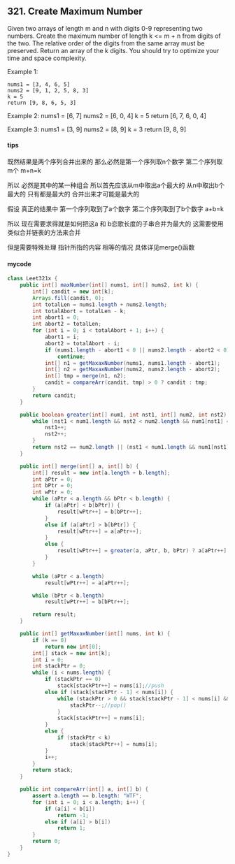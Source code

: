 ## 321. Create Maximum Number

Given two arrays of length m and n with digits 0-9 representing two numbers. Create the maximum number of length k <= m + n from digits of the two. The relative order of the digits from the same array must be preserved. Return an array of the k digits. You should try to optimize your time and space complexity.

Example 1:

```
nums1 = [3, 4, 6, 5]
nums2 = [9, 1, 2, 5, 8, 3]
k = 5
return [9, 8, 6, 5, 3]
```


Example 2:
nums1 = [6, 7]
nums2 = [6, 0, 4]
k = 5
return [6, 7, 6, 0, 4]

Example 3:
nums1 = [3, 9]
nums2 = [8, 9]
k = 3
return [9, 8, 9]
#### tips
既然结果是两个序列合并出来的 那么必然是第一个序列取n个数字 第二个序列取 m个 m+n=k

所以 必然是其中的某一种组合
所以首先应该从m中取出a个最大的 从n中取出b个最大的 只有都是最大的 合并出来才可能是最大的

假设 真正的结果中 第一个序列取到了a个数字 
第二个序列取到了b个数字 a+b=k

所以 现在需要求得就是如何把这a 和 b恋歌长度的子串合并为最大的 这需要使用类似合并链表的方法来合并

但是需要特殊处理 指针所指的内容 相等的情况
具体详见merge()函数

#### mycode
```Java
class Leet321x {
    public int[] maxNumber(int[] nums1, int[] nums2, int k) {
        int[] candit = new int[k];
        Arrays.fill(candit, 0);
        int totalLen = nums1.length + nums2.length;
        int totalAbort = totalLen - k;
        int abort1 = 0;
        int abort2 = totalLen;
        for (int i = 0; i < totalAbort + 1; i++) {
            abort1 = i;
            abort2 = totalAbort - i;
            if (nums1.length - abort1 < 0 || nums2.length - abort2 < 0)
                continue;
            int[] n1 = getMaxaxNumber(nums1, nums1.length - abort1);
            int[] n2 = getMaxaxNumber(nums2, nums2.length - abort2);
            int[] tmp = merge(n1, n2);
            candit = compareArr(candit, tmp) > 0 ? candit : tmp;
        }
        return candit;
    }

    public boolean greater(int[] num1, int nst1, int[] num2, int nst2) {
        while (nst1 < num1.length && nst2 < num2.length && num1[nst1] == num2[nst2]) {
            nst1++;
            nst2++;
        }
        return nst2 == num2.length || (nst1 < num1.length && num1[nst1] > num2[nst2]);
    }

    public int[] merge(int[] a, int[] b) {
        int[] result = new int[a.length + b.length];
        int aPtr = 0;
        int bPtr = 0;
        int wPtr = 0;
        while (aPtr < a.length && bPtr < b.length) {
            if (a[aPtr] < b[bPtr]) {
                result[wPtr++] = b[bPtr++];
            }
            else if (a[aPtr] > b[bPtr]) {
                result[wPtr++] = a[aPtr++];
            }
            else {
                result[wPtr++] = greater(a, aPtr, b, bPtr) ? a[aPtr++] : b[bPtr++];
            }
        }

        while (aPtr < a.length)
            result[wPtr++] = a[aPtr++];

        while (bPtr < b.length)
            result[wPtr++] = b[bPtr++];

        return result;
    }

    public int[] getMaxaxNumber(int[] nums, int k) {
        if (k == 0)
            return new int[0];
        int[] stack = new int[k];
        int i = 0;
        int stackPtr = 0;
        while (i < nums.length) {
            if (stackPtr == 0)
                stack[stackPtr++] = nums[i];//push
            else if (stack[stackPtr - 1] < nums[i]) {
                while (stackPtr > 0 && stack[stackPtr - 1] < nums[i] && (k - stackPtr) < nums.length - i) {
                    stackPtr--;//pop()
                }
                stack[stackPtr++] = nums[i];
            }
            else {
                if (stackPtr < k)
                    stack[stackPtr++] = nums[i];
            }
            i++;
        }
        return stack;
    }

    public int compareArr(int[] a, int[] b) {
        assert a.length == b.length: "WTF";
        for (int i = 0; i < a.length; i++) {
            if (a[i] < b[i])
                return -1;
            else if (a[i] > b[i])
                return 1;
        }
        return 0;
    }
}
```
